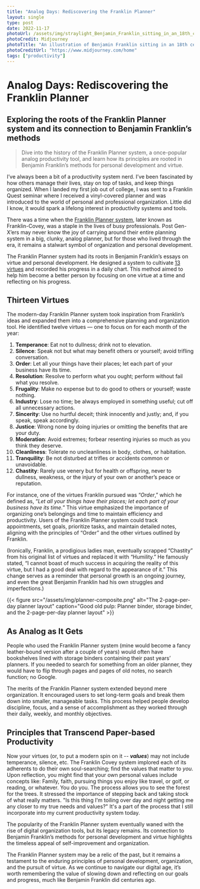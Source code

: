```yaml
---
title: "Analog Days: Rediscovering the Franklin Planner"
layout: single
type: post
date: 2022-11-17
photoUrl: /assets/img/straylight_Benjamin_Franklin_sitting_in_an_18th_century_library.PNG
photoCredit: Midjourney
photoTitle: "An illustration of Benjamin Franklin sitting in an 18th century library reading"
photoCreditUrl: "https://www.midjourney.com/home"
tags: ["productivity"]
---
```


# Analog Days: Rediscovering the Franklin Planner
## Exploring the roots of the Franklin Planner system and its connection to Benjamin Franklin’s methods

> Dive into the history of the Franklin Planner system, a once-popular analog productivity tool, and learn how its principles are rooted in Benjamin Franklin’s methods for personal development and virtue.

I’ve always been a bit of a productivity system nerd. I’ve been fascinated by how others manage their lives, stay on top of tasks, and keep things organized. When I landed my first job out of college, I was sent to a Franklin Quest seminar where I received a vinyl-covered planner and was introduced to the world of personal and professional organization. Little did I know, it would spark a lifelong interest in productivity systems and tools.

There was a time when the [Franklin Planner system](https://store.franklinplanner.com/), later known as Franklin-Covey, was a staple in the lives of busy professionals. Post Gen-X’ers may never know the joy of carrying around their entire planning system in a big, clunky, analog planner, but for those who lived through the era, it remains a stalwart symbol of organization and personal development.

The Franklin Planner system had its roots in Benjamin Franklin’s essays on virtue and personal development. He designed a system to cultivate [13 virtues](https://www.cnn.com/2018/03/01/health/13-virtues-wisdom-project/index.html) and recorded his progress in a daily chart. This method aimed to help him become a better person by focusing on one virtue at a time and reflecting on his progress.

## Thirteen Virtues

The modern-day Franklin Planner system took inspiration from Franklin’s ideas and expanded them into a comprehensive planning and organization tool. He identified twelve virtues — one to focus on for each month of the year:

1. **Temperance**: Eat not to dullness; drink not to elevation.
2. **Silence**: Speak not but what may benefit others or yourself; avoid trifling conversation.
3. **Order**: Let all your things have their places; let each part of your business have its time.
4. **Resolution**: Resolve to perform what you ought; perform without fail what you resolve.
5. **Frugality**: Make no expense but to do good to others or yourself; waste nothing.
6. **Industry**: Lose no time; be always employed in something useful; cut off all unnecessary actions.
7. **Sincerity**: Use no hurtful deceit; think innocently and justly; and, if you speak, speak accordingly.
8. **Justice**: Wrong none by doing injuries or omitting the benefits that are your duty.
9. **Moderation**: Avoid extremes; forbear resenting injuries so much as you think they deserve.
10. **Cleanliness**: Tolerate no uncleanliness in body, clothes, or habitation.
11. **Tranquility**: Be not disturbed at trifles or accidents common or unavoidable.
12. **Chastity**: Rarely use venery but for health or offspring, never to dullness, weakness, or the injury of your own or another’s peace or reputation.

For instance, one of the virtues Franklin pursued was “*Order*,” which he defined as, “*Let all your things have their places; let each part of your business have its time.*” This virtue emphasized the importance of organizing one’s belongings and time to maintain efficiency and productivity. Users of the Franklin Planner system could track appointments, set goals, prioritize tasks, and maintain detailed notes, aligning with the principles of “Order” and the other virtues outlined by Franklin.

(Ironically, Franklin, a prodigious ladies man, eventually scrapped “Chastity” from his original list of virtues and replaced it with “Humility.” He famously stated, “I cannot boast of much success in acquiring the reality of this virtue, but I had a good deal with regard to the appearance of it.” This change serves as a reminder that personal growth is an ongoing journey, and even the great Benjamin Franklin had his own struggles and imperfections.)

{{< figure src="/assets/img/planner-composite.png" alt="The 2-page-per-day planner layout" caption="Good old pulp: Planner binder, storage binder, and the 2-page-per-day planner layout" >}}

## As Analog as It Gets

People who used the Franklin Planner system (mine would become a fancy leather-bound version after a couple of years) would often have bookshelves lined with storage binders containing their past years’ planners. If you needed to search for something from an older planner, they would have to flip through pages and pages of old notes, no search function; no Google.

The merits of the Franklin Planner system extended beyond mere organization. It encouraged users to set long-term goals and break them down into smaller, manageable tasks. This process helped people develop discipline, focus, and a sense of accomplishment as they worked through their daily, weekly, and monthly objectives.

## Principles that Transcend Paper-based Productivity

Now your virtues (or, to put a modern spin on it -- ***values***) may not include temperance, silence, etc. The Franklin Covey system implored each of its adherents to do their own soul-searching; find the values that matter to *you*. Upon reflection, you might find that your own personal values include concepts like: Family, faith, pursuing things you enjoy like travel, or golf, or reading, or whatever. You do you. The process allows you to see the forest for the trees. It stressed the importance of stepping back and taking stock of what really matters. "Is this thing I'm toiling over day and night getting me any closer to my true needs and values?" It's a part of the process that I still incorporate into my current productivity system today.

The popularity of the Franklin Planner system eventually waned with the rise of digital organization tools, but its legacy remains. Its connection to Benjamin Franklin’s methods for personal development and virtue highlights the timeless appeal of self-improvement and organization.

The Franklin Planner system may be a relic of the past, but it remains a testament to the enduring principles of personal development, organization, and the pursuit of virtue. As we continue to navigate our digital age, it’s worth remembering the value of slowing down and reflecting on our goals and progress, much like Benjamin Franklin did centuries ago.

